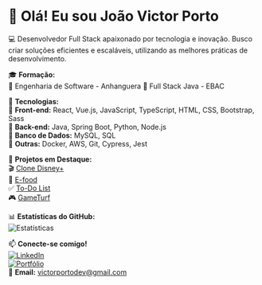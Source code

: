 # 👋 Olá! Eu sou João Victor Porto  

💻 Desenvolvedor Full Stack apaixonado por tecnologia e inovação. Busco criar soluções eficientes e escaláveis, utilizando as melhores práticas de desenvolvimento.  

🎓 **Formação:**  
📍 Engenharia de Software - Anhanguera 
📍 Full Stack Java - EBAC   

🚀 **Tecnologias:**  
🔹 **Front-end:** React, Vue.js, JavaScript, TypeScript, HTML, CSS, Bootstrap, Sass  
🔹 **Back-end:** Java, Spring Boot, Python, Node.js  
🔹 **Banco de Dados:** MySQL, SQL  
🔹 **Outras:** Docker, AWS, Git, Cypress, Jest  

📌 **Projetos em Destaque:**  
🎬 [Clone Disney+](https://clone-disneyplus-ten-lemon.vercel.app/)  
🍔 [E-food](https://efood-fet2.vercel.app/)  
✅ [To-Do List](https://vercel.com/jportovs-projects/to-do-list)  
🎮 [GameTurf](https://vercel.com/jportovs-projects/ebac-games-redux-5nw3)  

📊 **Estatísticas do GitHub:**  
![Estatísticas](https://github-readme-stats.vercel.app/api?username=Jportov&show_icons=true&theme=radical)  

📫 **Conecte-se comigo!**  
[![LinkedIn](https://img.shields.io/badge/-LinkedIn-blue?style=flat&logo=linkedin&logoColor=white)](https://www.linkedin.com/in/vportodev/)  
[![Portfólio](https://img.shields.io/badge/-Portfólio-green?style=flat&logo=vercel&logoColor=white)](https://vportodev.vercel.app)  
📩 **Email:** victorportodev@gmail.com  
